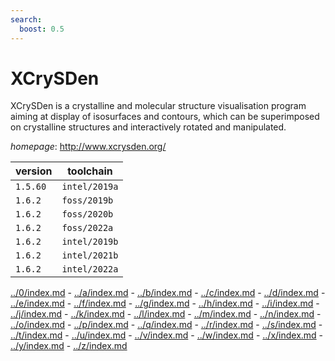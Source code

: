 ```yaml
---
search:
  boost: 0.5
---
```

# XCrySDen

XCrySDen is a crystalline and molecular structure visualisation program aiming  at display of isosurfaces and contours, which can be superimposed on crystalline structures and  interactively rotated and manipulated.

*homepage*: <http://www.xcrysden.org/>

version | toolchain
--------|----------
``1.5.60`` | ``intel/2019a``
``1.6.2`` | ``foss/2019b``
``1.6.2`` | ``foss/2020b``
``1.6.2`` | ``foss/2022a``
``1.6.2`` | ``intel/2019b``
``1.6.2`` | ``intel/2021b``
``1.6.2`` | ``intel/2022a``

[../0/index.md](0) - [../a/index.md](a) - [../b/index.md](b) - [../c/index.md](c) - [../d/index.md](d) - [../e/index.md](e) - [../f/index.md](f) - [../g/index.md](g) - [../h/index.md](h) - [../i/index.md](i) - [../j/index.md](j) - [../k/index.md](k) - [../l/index.md](l) - [../m/index.md](m) - [../n/index.md](n) - [../o/index.md](o) - [../p/index.md](p) - [../q/index.md](q) - [../r/index.md](r) - [../s/index.md](s) - [../t/index.md](t) - [../u/index.md](u) - [../v/index.md](v) - [../w/index.md](w) - [../x/index.md](x) - [../y/index.md](y) - [../z/index.md](z)

